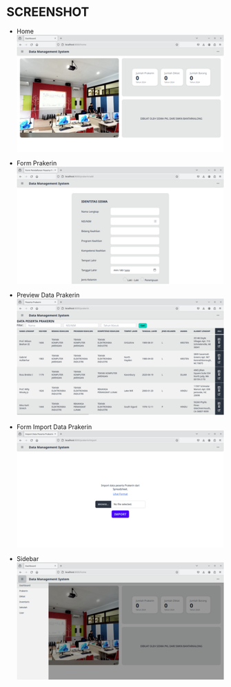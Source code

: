 # SCREENSHOT

- Home
![Home](/docs/img/sc-home.png)

- Form Prakerin
![Home](/docs/img/sc-prakerin-form.png)

- Preview Data Prakerin
![Home](/docs/img/sc-prakerin-table.png)

- Form Import Data Prakerin
![Home](/docs/img/sc-prakerin-import.png)

- Sidebar
![Home](/docs/img/sc-sidebar.png)